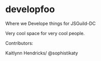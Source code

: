 # developfoo
Where we Develope things for JSGuild-DC

Very cool space for very cool people.

Contributors:

Kaitlynn Hendricks/ @sophistikaty
